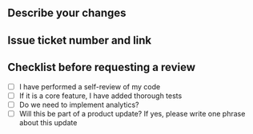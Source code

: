 
## Describe your changes
## Issue ticket number and link
## Checklist before requesting a review
  - [ ] I have performed a self-review of my code
  - [ ] If it is a core feature, I have added thorough tests
  - [ ] Do we need to implement analytics?
  - [ ] Will this be part of a product update? If yes, please write one phrase about this update
